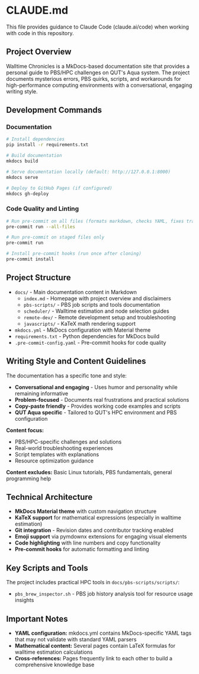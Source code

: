 # CLAUDE.md

This file provides guidance to Claude Code (claude.ai/code) when working with code in this repository.

## Project Overview

Walltime Chronicles is a MkDocs-based documentation site that provides a personal guide to PBS/HPC challenges on QUT's Aqua system. The project documents mysterious errors, PBS quirks, scripts, and workarounds for high-performance computing environments with a conversational, engaging writing style.

## Development Commands

### Documentation

```bash
# Install dependencies
pip install -r requirements.txt

# Build documentation
mkdocs build

# Serve documentation locally (default: http://127.0.0.1:8000)
mkdocs serve

# Deploy to GitHub Pages (if configured)
mkdocs gh-deploy
```

### Code Quality and Linting

```bash
# Run pre-commit on all files (formats markdown, checks YAML, fixes trailing whitespace)
pre-commit run --all-files

# Run pre-commit on staged files only
pre-commit run

# Install pre-commit hooks (run once after cloning)
pre-commit install
```

## Project Structure

- `docs/` - Main documentation content in Markdown
    - `index.md` - Homepage with project overview and disclaimers
    - `pbs-scripts/` - PBS job scripts and tools documentation
    - `scheduler/` - Walltime estimation and node selection guides
    - `remote-dev/` - Remote development setup and troubleshooting
    - `javascripts/` - KaTeX math rendering support
- `mkdocs.yml` - MkDocs configuration with Material theme
- `requirements.txt` - Python dependencies for MkDocs build
- `.pre-commit-config.yaml` - Pre-commit hooks for code quality

## Writing Style and Content Guidelines

The documentation has a specific tone and style:

- **Conversational and engaging** - Uses humor and personality while remaining informative
- **Problem-focused** - Documents real frustrations and practical solutions
- **Copy-paste friendly** - Provides working code examples and scripts
- **QUT Aqua specific** - Tailored to QUT's HPC environment and PBS configuration

**Content focus:**

- PBS/HPC-specific challenges and solutions
- Real-world troubleshooting experiences
- Script templates with explanations
- Resource optimization guidance

**Content excludes:** Basic Linux tutorials, PBS fundamentals, general programming help

## Technical Architecture

- **MkDocs Material theme** with custom navigation structure
- **KaTeX support** for mathematical expressions (especially in walltime estimation)
- **Git integration** - Revision dates and contributor tracking enabled
- **Emoji support** via pymdownx extensions for engaging visual elements
- **Code highlighting** with line numbers and copy functionality
- **Pre-commit hooks** for automatic formatting and linting

## Key Scripts and Tools

The project includes practical HPC tools in `docs/pbs-scripts/scripts/`:

- `pbs_brew_inspector.sh` - PBS job history analysis tool for resource usage insights

## Important Notes

- **YAML configuration:** mkdocs.yml contains MkDocs-specific YAML tags that may not validate with standard YAML parsers
- **Mathematical content:** Several pages contain LaTeX formulas for walltime estimation calculations
- **Cross-references:** Pages frequently link to each other to build a comprehensive knowledge base
